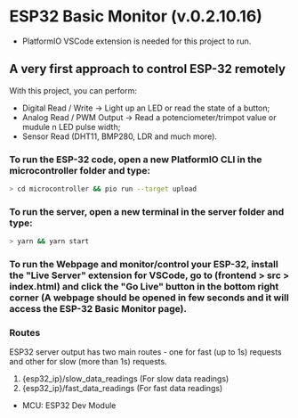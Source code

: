 # ESP32 Basic Monitor (v.0.2.10.16)

- PlatformIO VSCode extension is needed for this project to run.

## A very first approach to control ESP-32 remotely

With this project, you can perform:

- Digital Read / Write -> Light up an LED or read the state of a button;
- Analog Read / PWM Output -> Read a potenciometer/trimpot value or mudule n LED pulse width;
- Sensor Read (DHT11, BMP280, LDR and much more).

### To run the ESP-32 code, open a new PlatformIO CLI in the microcontroller folder and type:

```bash
> cd microcontroller && pio run --target upload
```

### To run the server, open a new terminal in the server folder and type:

```bash
> yarn && yarn start
```

### To run the Webpage and monitor/control your ESP-32, install the "Live Server" extension for VSCode, go to (frontend > src > index.html) and click the "Go Live" button in the bottom right corner (A webpage should be opened in few seconds and it will access the ESP-32 Basic Monitor page).

### Routes

ESP32 server output has two main routes - one for fast (up to 1s) requests and other for slow (more than 1s) requests.

1. {esp32_ip}/slow_data_readings (For slow data readings)
2. {esp32_ip}/fast_data_readings (For fast data readings)

- MCU: ESP32 Dev Module
